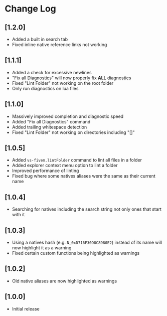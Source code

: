 # Change Log

## [1.2.0]
- Added a built in search tab
- Fixed inline native reference links not working

## [1.1.1]
- Added a check for excessive newlines
- "Fix all Diagnostics" will now properly fix **ALL** diagnostics
- Fixed "Lint Folder" not working on the root folder
- Only run diagnostics on lua files

## [1.1.0]
- Massively improved completion and diagnostic speed
- Added "Fix all Diagnostics" command
- Added trailing whitespace detection
- Fixed "Lint Folder" not working on directories including "[]"

## [1.0.5]
- Added `vs-fivem.lintFolder` command to lint all files in a folder
- Added explorer context menu option to lint a folder
- Improved performance of linting
- Fixed bug where some natives aliases were the same as their current name

## [1.0.4]
- Searching for natives including the search string not only ones that start with it

## [1.0.3]
- Using a natives hash (e.g. `N_0xD716F30D8C8980E2`) instead of its name will now highlight it as a warning
- Fixed certain custom functions being highlighted as warnings

## [1.0.2]
- Old native aliases are now highlighted as warnings

## [1.0.0]

- Initial release
